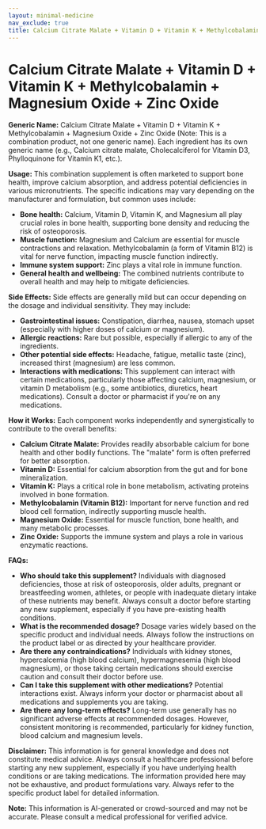 ```yaml
---
layout: minimal-medicine
nav_exclude: true
title: Calcium Citrate Malate + Vitamin D + Vitamin K + Methylcobalamin + Magnesium Oxide + Zinc Oxide
---
```


# Calcium Citrate Malate + Vitamin D + Vitamin K + Methylcobalamin + Magnesium Oxide + Zinc Oxide

**Generic Name:** Calcium Citrate Malate + Vitamin D + Vitamin K + Methylcobalamin + Magnesium Oxide + Zinc Oxide  (Note:  This is a combination product, not one generic name).  Each ingredient has its own generic name (e.g., Calcium citrate malate, Cholecalciferol for Vitamin D3, Phylloquinone for Vitamin K1, etc.).

**Usage:** This combination supplement is often marketed to support bone health, improve calcium absorption, and address potential deficiencies in various micronutrients.  The specific indications may vary depending on the manufacturer and formulation, but common uses include:

* **Bone health:** Calcium, Vitamin D, Vitamin K, and Magnesium all play crucial roles in bone health, supporting bone density and reducing the risk of osteoporosis.
* **Muscle function:** Magnesium and Calcium are essential for muscle contractions and relaxation. Methylcobalamin (a form of Vitamin B12) is vital for nerve function, impacting muscle function indirectly.
* **Immune system support:** Zinc plays a vital role in immune function.
* **General health and wellbeing:**  The combined nutrients contribute to overall health and may help to mitigate deficiencies.


**Side Effects:**  Side effects are generally mild but can occur depending on the dosage and individual sensitivity.  They may include:

* **Gastrointestinal issues:**  Constipation, diarrhea, nausea, stomach upset (especially with higher doses of calcium or magnesium).
* **Allergic reactions:**  Rare but possible, especially if allergic to any of the ingredients.
* **Other potential side effects:**  Headache, fatigue, metallic taste (zinc), increased thirst (magnesium) are less common.
* **Interactions with medications:**  This supplement can interact with certain medications, particularly those affecting calcium, magnesium, or vitamin D metabolism (e.g., some antibiotics, diuretics, heart medications). Consult a doctor or pharmacist if you're on any medications.

**How it Works:** Each component works independently and synergistically to contribute to the overall benefits:

* **Calcium Citrate Malate:** Provides readily absorbable calcium for bone health and other bodily functions.  The "malate" form is often preferred for better absorption.
* **Vitamin D:**  Essential for calcium absorption from the gut and for bone mineralization.
* **Vitamin K:**  Plays a critical role in bone metabolism, activating proteins involved in bone formation.
* **Methylcobalamin (Vitamin B12):**  Important for nerve function and red blood cell formation, indirectly supporting muscle health.
* **Magnesium Oxide:**  Essential for muscle function, bone health, and many metabolic processes.
* **Zinc Oxide:**  Supports the immune system and plays a role in various enzymatic reactions.


**FAQs:**

* **Who should take this supplement?** Individuals with diagnosed deficiencies, those at risk of osteoporosis, older adults, pregnant or breastfeeding women, athletes, or people with inadequate dietary intake of these nutrients may benefit.  Always consult a doctor before starting any new supplement, especially if you have pre-existing health conditions.
* **What is the recommended dosage?**  Dosage varies widely based on the specific product and individual needs. Always follow the instructions on the product label or as directed by your healthcare provider.
* **Are there any contraindications?**  Individuals with kidney stones, hypercalcemia (high blood calcium), hypermagnesemia (high blood magnesium), or those taking certain medications should exercise caution and consult their doctor before use.
* **Can I take this supplement with other medications?**  Potential interactions exist. Always inform your doctor or pharmacist about all medications and supplements you are taking.
* **Are there any long-term effects?**  Long-term use generally has no significant adverse effects at recommended dosages. However,  consistent monitoring is recommended, particularly for kidney function, blood calcium and magnesium levels.


**Disclaimer:**  This information is for general knowledge and does not constitute medical advice. Always consult a healthcare professional before starting any new supplement, especially if you have underlying health conditions or are taking medications.  The information provided here may not be exhaustive, and product formulations vary.  Always refer to the specific product label for detailed information.


**Note:** This information is AI-generated or crowd-sourced and may not be accurate. Please consult a medical professional for verified advice.